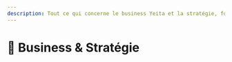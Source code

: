 ```yaml
---
description: Tout ce qui concerne le business Yeita et la stratégie, forcément.
---
```


# 💼 Business & Stratégie

